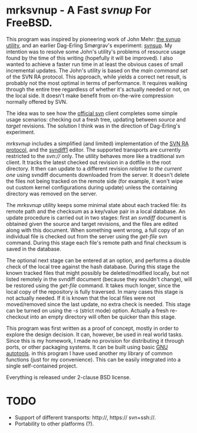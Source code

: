 mrksvnup - A Fast _svnup_ For FreeBSD.
======================================


This program was inspired by pioneering work of John Mehr: [the svnup
utility](http://jcm.dsl.visi.com/freebsd/svnup/), and an earlier
Dag-Erling Smørgrav's experiment:
[svnsup](http://svnweb.freebsd.org/base/user/des/svnsup/).  My intention
was to resolve some John's utility's problems of resource usage found by
the time of this writing (hopefully it will be improved).  I also wanted
to achieve a faster run time in at least the obvious cases of small
incremental updates.  The John's utility is based on the _main command
set_ of the SVN RA protocol.  This approach, while yields a correct net
result, is probably not the most optimal in terms of performance. It
requires walking through the entire tree regardless of whether it's
actually needed or not, on the local side.  It doesn't make benefit from
on-the-wire compression normally offered by SVN.

The idea was to see how the [official svn](http://subversion.apache.org/)
client completes some simple usage scenarios: checking out a fresh tree,
updating between _source_ and _target_ revisions. The solution I think was
in the direction of Dag-Erling's experiment.

_mrksvnup_ includes a simplified (and limited) implementation of the [SVN
RA protocol][1], and the [svndiff1][2] editor. The supported transports are
currently restricted to the _svn://_ only. The utility behaves more
like a traditional svn client.  It tracks the latest checked out revision
in a dotfile in the root directory.  It then can update to a different
revision _relative to the current one_ using svndiff documents downloaded
from the server. It doesn't delete the files not being tracked on the
remote side (for example, it won't wipe out custom kernel configurations
during update) unless the containing directory was removed on the server.

The _mrksvnup_ utility keeps some  minimal state about each tracked file:
its remote path and the checksum as a key/value pair in a local database.
An update procedure is carried out in two stages: first an _svndiff_
document is obtained given the source and target revisions, and the files
are edited along with this document. When something went wrong, a full
copy of an individual file is checked out from the server using the
_get-file_ svn command.  During this stage each file's remote path and
final checksum is saved in the database.

The optional next stage can be entered at an option, and performs a double
check of the local tree against the hash database. During this stage the
known tracked files that might possibly be deleted/modified locally, but
not listed remotely in the svndiff document (because they wouldn't
change), will be restored using the _get-file_ command. It takes much
longer, since the local copy of the repository is fully traversed.  In
many cases this stage is not actually needed.  If it is known that the
local files were not moved/removed since the last update, no extra check
is needed. This stage can be turned on using the _-s_ (strict mode)
option. Actually a fresh re-checkout into an empty directory will often be
quicker than this stage.

This program was first written as a proof of concept, mostly in order to
explore the design decision. It can, however, be used in real world tasks.
Since this is my homework, I made no provision for distributing it through
ports, or other packaging systems. It can be built using basic [GNU
autotools][4]. in this program I have used another my library of common
functions (just for my convenience). This can be easily integrated into
a single self-contained project.

Everything is released under 2-clause BSD license.


TODO
====

* Support of different transports: http://, https:// svn+ssh://.
* Portability to other platforms (?).


[1]: http://svn.apache.org/repos/asf/subversion/trunk/subversion/libsvn_ra_svn/protocol "RA SVN Protocol Specification"
[2]: http://svn.apache.org/repos/asf/subversion/trunk/notes/svndiff
[3]: https://metacpan.org/module/Parse::SVNDiff
[4]: http://en.wikipedia.org/wiki/GNU_build_system 
